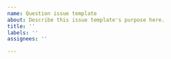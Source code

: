 ```yaml
---
name: Question issue template
about: Describe this issue template's purpose here.
title: ''
labels: ''
assignees: ''

---
```



